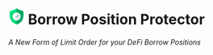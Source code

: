 # ![](https://github.com/Parizval/eth-taipei/blob/main/shield.png) Borrow Position Protector
###### A New Form of Limit Order for your DeFi Borrow Positions
